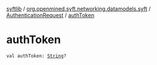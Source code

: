 [syftlib](../../index.md) / [org.openmined.syft.networking.datamodels.syft](../index.md) / [AuthenticationRequest](index.md) / [authToken](./auth-token.md)

# authToken

`val authToken: `[`String`](https://kotlinlang.org/api/latest/jvm/stdlib/kotlin/-string/index.html)`?`